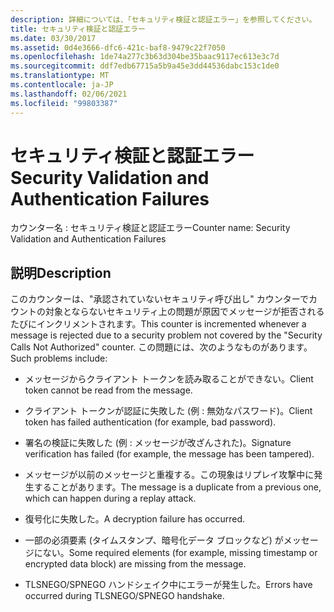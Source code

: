 ```yaml
---
description: 詳細については、「セキュリティ検証と認証エラー」を参照してください。
title: セキュリティ検証と認証エラー
ms.date: 03/30/2017
ms.assetid: 0d4e3666-dfc6-421c-baf8-9479c22f7050
ms.openlocfilehash: 1de74a277c3b63d304be35baac9117ec613e3c7d
ms.sourcegitcommit: ddf7edb67715a5b9a45e3dd44536dabc153c1de0
ms.translationtype: MT
ms.contentlocale: ja-JP
ms.lasthandoff: 02/06/2021
ms.locfileid: "99803387"
---
```

# <a name="security-validation-and-authentication-failures"></a><span data-ttu-id="cf399-103">セキュリティ検証と認証エラー</span><span class="sxs-lookup"><span data-stu-id="cf399-103">Security Validation and Authentication Failures</span></span>

<span data-ttu-id="cf399-104">カウンター名 : セキュリティ検証と認証エラー</span><span class="sxs-lookup"><span data-stu-id="cf399-104">Counter name: Security Validation and Authentication Failures</span></span>  
  
## <a name="description"></a><span data-ttu-id="cf399-105">説明</span><span class="sxs-lookup"><span data-stu-id="cf399-105">Description</span></span>  

 <span data-ttu-id="cf399-106">このカウンターは、"承認されていないセキュリティ呼び出し" カウンターでカウントの対象とならないセキュリティ上の問題が原因でメッセージが拒否されるたびにインクリメントされます。</span><span class="sxs-lookup"><span data-stu-id="cf399-106">This counter is incremented whenever a message is rejected due to a security problem not covered by the "Security Calls Not Authorized" counter.</span></span> <span data-ttu-id="cf399-107">この問題には、次のようなものがあります。</span><span class="sxs-lookup"><span data-stu-id="cf399-107">Such problems include:</span></span>  
  
- <span data-ttu-id="cf399-108">メッセージからクライアント トークンを読み取ることができない。</span><span class="sxs-lookup"><span data-stu-id="cf399-108">Client token cannot be read from the message.</span></span>  
  
- <span data-ttu-id="cf399-109">クライアント トークンが認証に失敗した (例 : 無効なパスワード)。</span><span class="sxs-lookup"><span data-stu-id="cf399-109">Client token has failed authentication (for example, bad password).</span></span>  
  
- <span data-ttu-id="cf399-110">署名の検証に失敗した (例 : メッセージが改ざんされた)。</span><span class="sxs-lookup"><span data-stu-id="cf399-110">Signature verification has failed (for example, the message has been tampered).</span></span>  
  
- <span data-ttu-id="cf399-111">メッセージが以前のメッセージと重複する。この現象はリプレイ攻撃中に発生することがあります。</span><span class="sxs-lookup"><span data-stu-id="cf399-111">The message is a duplicate from a previous one, which can happen during a replay attack.</span></span>  
  
- <span data-ttu-id="cf399-112">復号化に失敗した。</span><span class="sxs-lookup"><span data-stu-id="cf399-112">A decryption failure has occurred.</span></span>  
  
- <span data-ttu-id="cf399-113">一部の必須要素 (タイムスタンプ、暗号化データ ブロックなど) がメッセージにない。</span><span class="sxs-lookup"><span data-stu-id="cf399-113">Some required elements (for example, missing timestamp or encrypted data block) are missing from the message.</span></span>  
  
- <span data-ttu-id="cf399-114">TLSNEGO/SPNEGO ハンドシェイク中にエラーが発生した。</span><span class="sxs-lookup"><span data-stu-id="cf399-114">Errors have occurred during TLSNEGO/SPNEGO handshake.</span></span>
